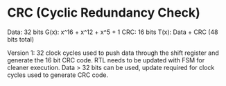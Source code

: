# CRC (Cyclic Redundancy Check)

Data: 32 bits
G(x): x^16 + x^12 + x^5 + 1
CRC: 16 bits
T(x): Data + CRC (48 bits total)

Version 1: 32 clock cycles used to push data through the shift register and generate the 16 bit CRC code.
           RTL needs to be updated with FSM for cleaner execution.
           Data > 32 bits can be used, update required for clock cycles used to generate CRC code.
